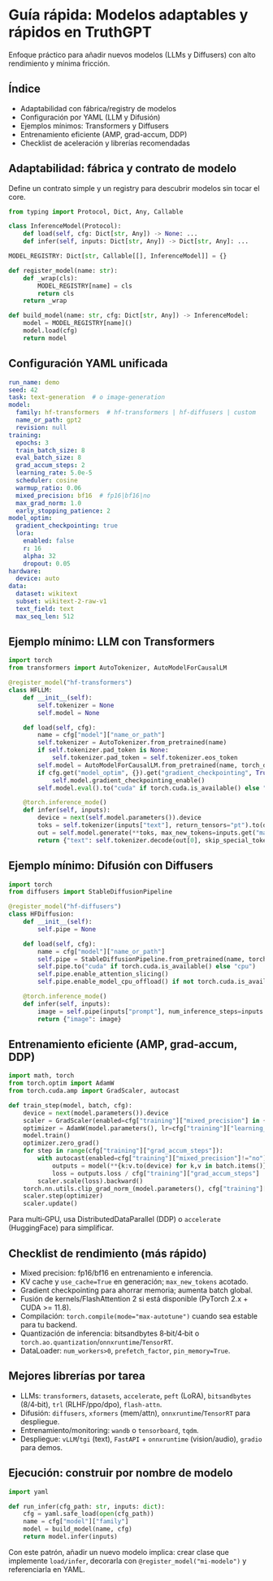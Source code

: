 # Guía rápida: Modelos adaptables y rápidos en TruthGPT

Enfoque práctico para añadir nuevos modelos (LLMs y Diffusers) con alto rendimiento y mínima fricción.

## Índice

- Adaptabilidad con fábrica/registry de modelos
- Configuración por YAML (LLM y Difusión)
- Ejemplos mínimos: Transformers y Diffusers
- Entrenamiento eficiente (AMP, grad-accum, DDP)
- Checklist de aceleración y librerías recomendadas

## Adaptabilidad: fábrica y contrato de modelo

Define un contrato simple y un registry para descubrir modelos sin tocar el core.

```python
from typing import Protocol, Dict, Any, Callable

class InferenceModel(Protocol):
    def load(self, cfg: Dict[str, Any]) -> None: ...
    def infer(self, inputs: Dict[str, Any]) -> Dict[str, Any]: ...

MODEL_REGISTRY: Dict[str, Callable[[], InferenceModel]] = {}

def register_model(name: str):
    def _wrap(cls):
        MODEL_REGISTRY[name] = cls
        return cls
    return _wrap

def build_model(name: str, cfg: Dict[str, Any]) -> InferenceModel:
    model = MODEL_REGISTRY[name]()
    model.load(cfg)
    return model
```

## Configuración YAML unificada

```yaml
run_name: demo
seed: 42
task: text-generation  # o image-generation
model:
  family: hf-transformers  # hf-transformers | hf-diffusers | custom
  name_or_path: gpt2
  revision: null
training:
  epochs: 3
  train_batch_size: 8
  eval_batch_size: 8
  grad_accum_steps: 2
  learning_rate: 5.0e-5
  scheduler: cosine
  warmup_ratio: 0.06
  mixed_precision: bf16  # fp16|bf16|no
  max_grad_norm: 1.0
  early_stopping_patience: 2
model_optim:
  gradient_checkpointing: true
  lora:
    enabled: false
    r: 16
    alpha: 32
    dropout: 0.05
hardware:
  device: auto
data:
  dataset: wikitext
  subset: wikitext-2-raw-v1
  text_field: text
  max_seq_len: 512
```

## Ejemplo mínimo: LLM con Transformers

```python
import torch
from transformers import AutoTokenizer, AutoModelForCausalLM

@register_model("hf-transformers")
class HFLLM:
    def __init__(self):
        self.tokenizer = None
        self.model = None

    def load(self, cfg):
        name = cfg["model"]["name_or_path"]
        self.tokenizer = AutoTokenizer.from_pretrained(name)
        if self.tokenizer.pad_token is None:
            self.tokenizer.pad_token = self.tokenizer.eos_token
        self.model = AutoModelForCausalLM.from_pretrained(name, torch_dtype=torch.bfloat16 if cfg["training"]["mixed_precision"]=="bf16" else None)
        if cfg.get("model_optim", {}).get("gradient_checkpointing", True):
            self.model.gradient_checkpointing_enable()
        self.model.eval().to("cuda" if torch.cuda.is_available() else "cpu")

    @torch.inference_mode()
    def infer(self, inputs):
        device = next(self.model.parameters()).device
        toks = self.tokenizer(inputs["text"], return_tensors="pt").to(device)
        out = self.model.generate(**toks, max_new_tokens=inputs.get("max_new_tokens", 64))
        return {"text": self.tokenizer.decode(out[0], skip_special_tokens=True)}
```

## Ejemplo mínimo: Difusión con Diffusers

```python
import torch
from diffusers import StableDiffusionPipeline

@register_model("hf-diffusers")
class HFDiffusion:
    def __init__(self):
        self.pipe = None

    def load(self, cfg):
        name = cfg["model"]["name_or_path"]
        self.pipe = StableDiffusionPipeline.from_pretrained(name, torch_dtype=torch.float16)
        self.pipe.to("cuda" if torch.cuda.is_available() else "cpu")
        self.pipe.enable_attention_slicing()
        self.pipe.enable_model_cpu_offload() if not torch.cuda.is_available() else None

    @torch.inference_mode()
    def infer(self, inputs):
        image = self.pipe(inputs["prompt"], num_inference_steps=inputs.get("steps", 25)).images[0]
        return {"image": image}
```

## Entrenamiento eficiente (AMP, grad-accum, DDP)

```python
import math, torch
from torch.optim import AdamW
from torch.cuda.amp import GradScaler, autocast

def train_step(model, batch, cfg):
    device = next(model.parameters()).device
    scaler = GradScaler(enabled=cfg["training"]["mixed_precision"] in {"fp16", "bf16"})
    optimizer = AdamW(model.parameters(), lr=cfg["training"]["learning_rate"], weight_decay=0.01)
    model.train()
    optimizer.zero_grad()
    for step in range(cfg["training"]["grad_accum_steps"]):
        with autocast(enabled=cfg["training"]["mixed_precision"]!="no"):
            outputs = model(**{k:v.to(device) for k,v in batch.items()})
            loss = outputs.loss / cfg["training"]["grad_accum_steps"]
        scaler.scale(loss).backward()
    torch.nn.utils.clip_grad_norm_(model.parameters(), cfg["training"]["max_grad_norm"]) 
    scaler.step(optimizer)
    scaler.update()
```

Para multi‑GPU, usa DistributedDataParallel (DDP) o `accelerate` (HuggingFace) para simplificar.

## Checklist de rendimiento (más rápido)

- Mixed precision: fp16/bf16 en entrenamiento e inferencia.
- KV cache y `use_cache=True` en generación; `max_new_tokens` acotado.
- Gradient checkpointing para ahorrar memoria; aumenta batch global.
- Fusión de kernels/FlashAttention 2 si está disponible (PyTorch 2.x + CUDA >= 11.8).
- Compilación: `torch.compile(mode="max-autotune")` cuando sea estable para tu backend.
- Quantización de inferencia: bitsandbytes 8‑bit/4‑bit o `torch.ao.quantization`/`onnxruntime`/`TensorRT`.
- DataLoader: `num_workers>0`, `prefetch_factor`, `pin_memory=True`.

## Mejores librerías por tarea

- LLMs: `transformers`, `datasets`, `accelerate`, `peft` (LoRA), `bitsandbytes` (8/4‑bit), `trl` (RLHF/ppo/dpo), `flash-attn`.
- Difusión: `diffusers`, `xformers` (mem/attn), `onnxruntime`/`TensorRT` para despliegue.
- Entrenamiento/monitoring: `wandb` o `tensorboard`, `tqdm`.
- Despliegue: `vLLM`/`tgi` (text), `FastAPI` + `onnxruntime` (vision/audio), `gradio` para demos.

## Ejecución: construir por nombre de modelo

```python
import yaml

def run_infer(cfg_path: str, inputs: dict):
    cfg = yaml.safe_load(open(cfg_path))
    name = cfg["model"]["family"]
    model = build_model(name, cfg)
    return model.infer(inputs)
```

Con este patrón, añadir un nuevo modelo implica: crear clase que implemente `load/infer`, decorarla con `@register_model("mi-modelo")` y referenciarla en YAML.


